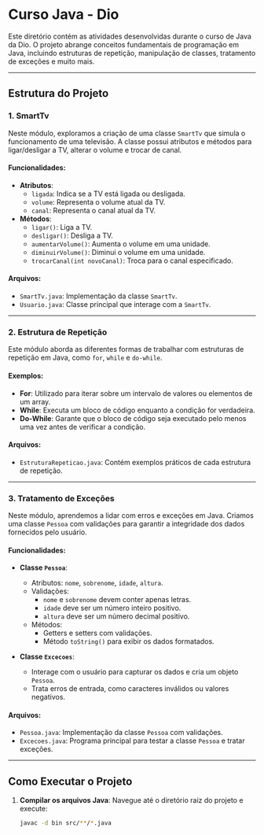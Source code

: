 # Curso Java - Dio

Este diretório contém as atividades desenvolvidas durante o curso de Java da Dio. O projeto abrange conceitos fundamentais de programação em Java, incluindo estruturas de repetição, manipulação de classes, tratamento de exceções e muito mais.

---

## Estrutura do Projeto

### 1. **SmartTv**
Neste módulo, exploramos a criação de uma classe `SmartTv` que simula o funcionamento de uma televisão. A classe possui atributos e métodos para ligar/desligar a TV, alterar o volume e trocar de canal.

#### Funcionalidades:
- **Atributos**:
  - `ligada`: Indica se a TV está ligada ou desligada.
  - `volume`: Representa o volume atual da TV.
  - `canal`: Representa o canal atual da TV.
- **Métodos**:
  - `ligar()`: Liga a TV.
  - `desligar()`: Desliga a TV.
  - `aumentarVolume()`: Aumenta o volume em uma unidade.
  - `diminuirVolume()`: Diminui o volume em uma unidade.
  - `trocarCanal(int novoCanal)`: Troca para o canal especificado.

#### Arquivos:
- `SmartTv.java`: Implementação da classe `SmartTv`.
- `Usuario.java`: Classe principal que interage com a `SmartTv`.

---

### 2. **Estrutura de Repetição**
Este módulo aborda as diferentes formas de trabalhar com estruturas de repetição em Java, como `for`, `while` e `do-while`.

#### Exemplos:
- **For**: Utilizado para iterar sobre um intervalo de valores ou elementos de um array.
- **While**: Executa um bloco de código enquanto a condição for verdadeira.
- **Do-While**: Garante que o bloco de código seja executado pelo menos uma vez antes de verificar a condição.

#### Arquivos:
- `EstruturaRepeticao.java`: Contém exemplos práticos de cada estrutura de repetição.

---

### 3. **Tratamento de Exceções**
Neste módulo, aprendemos a lidar com erros e exceções em Java. Criamos uma classe `Pessoa` com validações para garantir a integridade dos dados fornecidos pelo usuário.

#### Funcionalidades:
- **Classe `Pessoa`**:
  - Atributos: `nome`, `sobrenome`, `idade`, `altura`.
  - Validações:
    - `nome` e `sobrenome` devem conter apenas letras.
    - `idade` deve ser um número inteiro positivo.
    - `altura` deve ser um número decimal positivo.
  - Métodos:
    - Getters e setters com validações.
    - Método `toString()` para exibir os dados formatados.

- **Classe `Excecoes`**:
  - Interage com o usuário para capturar os dados e cria um objeto `Pessoa`.
  - Trata erros de entrada, como caracteres inválidos ou valores negativos.

#### Arquivos:
- `Pessoa.java`: Implementação da classe `Pessoa` com validações.
- `Excecoes.java`: Programa principal para testar a classe `Pessoa` e tratar exceções.

---

## Como Executar o Projeto

1. **Compilar os arquivos Java**:
   Navegue até o diretório raiz do projeto e execute:
   ```bash
   javac -d bin src/**/*.java